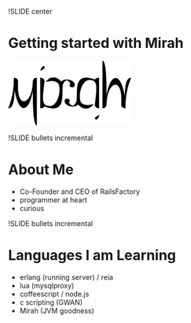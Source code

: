 !SLIDE center
# Getting started with Mirah #
![mirah](mirah.png)

!SLIDE bullets incremental
# About Me #

* Co-Founder and CEO of RailsFactory
* programmer at heart
* curious

!SLIDE bullets incremental
# Languages I am Learning #

* erlang (running server) / reia
* lua (mysqlproxy)
* coffeescript / node.js 
* c scripting (GWAN)
* Mirah (JVM goodness)

